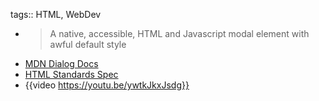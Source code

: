 tags:: HTML, WebDev

- > A native, accessible, HTML and Javascript modal element with awful default style
- [MDN Dialog Docs](https://developer.mozilla.org/en-US/docs/Web/HTML/Element/dialog)
- [HTML Standards Spec](https://html.spec.whatwg.org/multipage/interactive-elements.html#the-dialog-element)
- {{video https://youtu.be/ywtkJkxJsdg}}